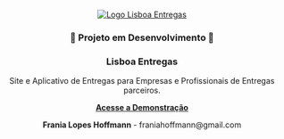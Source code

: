 <br />
<div align="center">
  <a href="https://courageous-hamster-04d02e.netlify.app/">
    <img src="xxxx" alt="Logo Lisboa Entregas" />
  </a>

  <h3 align="center">🚧 Projeto em Desenvolvimento 🚧</h3>  
    <h3 align="center">Lisboa Entregas</h3>

<p>Site e Aplicativo de Entregas para Empresas e Profissionais de Entregas parceiros.</p>
<a href="xxxx"><strong>Acesse a Demonstração</strong></a>
<p><strong>Frania Lopes Hoffmann</strong> - franiahoffmann@gmail.com</p>
<a href="http s://www.linkedin.com/in/frania-lopes-hoffmann/"></a>
